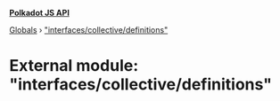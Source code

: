 **[Polkadot JS API](../README.md)**

[Globals](../globals.md) › ["interfaces/collective/definitions"](_interfaces_collective_definitions_.md)

# External module: "interfaces/collective/definitions"